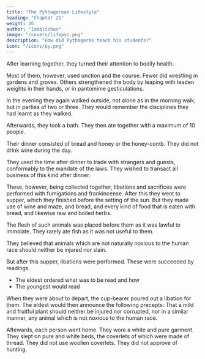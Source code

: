 ```yaml
---
title: "The Pythagorean Lifestyle"
heading: "Chapter 21"
weight: 26
author: "Iamblichus"
image: "/covers/lifepyi.png"
description: "How did Pythagoras teach his students?"
icon: "/icons/py.png"
---
```




After learning together, they turned their attention to bodily health. 

Most of them, however, used unction and the course. Fewer did wrestling in gardens and groves. Others strengthened the body by leaping with leaden weights in their hands, or in pantomime gesticulations.

 <!-- with a view to , studiously selecting for this purpose opposite exercises.  -->

In the evening they again walked outside, not alone as in the morning walk, but in parties of two or three. They would remember the disciplines they had learnt as they walked.

Afterwards, they took a bath. They then ate together with a maximum of 10 people.

Their dinner consisted of bread and honey or the honey-comb. They did not drink wine during the day.

They used the time after dinner to trade with strangers and guests, conformably to the mandate of the laws. They wished to transact all business of this kind after dinner.

 <!-- in the political economy pertaining to -->

These, however, being collected together, libations and sacrifices were performed with fumigations and frankincense. After this they went to supper, which they finished before the setting of the sun. But they made use of wine and maze, and bread, and every kind of food that is eaten with bread, and likewise raw and boiled herbs. 

The flesh of such animals was placed before them as it was lawful to immolate. They rarely ate fish as it was not useful to them.

They believed that animals which are not naturally noxious to the human race should neither be injured nor slain. 

But after this supper, libations were performed. These were succeeded by readings.
- The eldest ordered what was to be read and how
- The youngest would read 

When they were about to depart, the cup-bearer poured out a libation for them. The eldest would then announce the following precepts: That a mild and fruitful plant should neither be injured nor corrupted, nor in a similar manner, any animal which is not noxious to the human race. 

<!-- It is necessary to speak piously and form proper conceptions of the divine, dæmoniacal, and heroic genera; and in a similar manner, of parents and benefactors. That it is proper likewise to give assistance to law, and to be hostile to illegality.  -->

Aftewards, each person went home. They wore a white and pure garment. They slept on pure and white beds, the coverlets of which were made of thread. They did not use woollen coverlets. They did not approve of hunting. 

<!-- Such therefore were the precepts which were daily delivered to the disciples of Pythagoras, with respect to nutriment and their mode of living. -->

